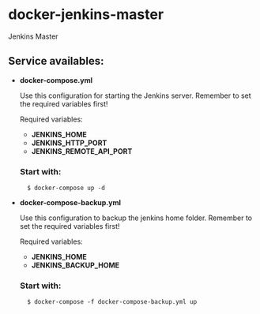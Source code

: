 # docker-jenkins-master
Jenkins Master

## Service availables:

- **docker-compose.yml**

    Use this configuration for starting the Jenkins server. 
    Remember to set the required variables first!

    Required variables:

    - **JENKINS_HOME**
    - **JENKINS_HTTP_PORT**
    - **JENKINS_REMOTE_API_PORT**

    ### Start with:

        $ docker-compose up -d
  
- **docker-compose-backup.yml**

    Use this configuration to backup the jenkins home folder.
    Remember to set the required variables first!

    Required variables:

    - **JENKINS_HOME**
    - **JENKINS_BACKUP_HOME**

    ### Start with:

        $ docker-compose -f docker-compose-backup.yml up
